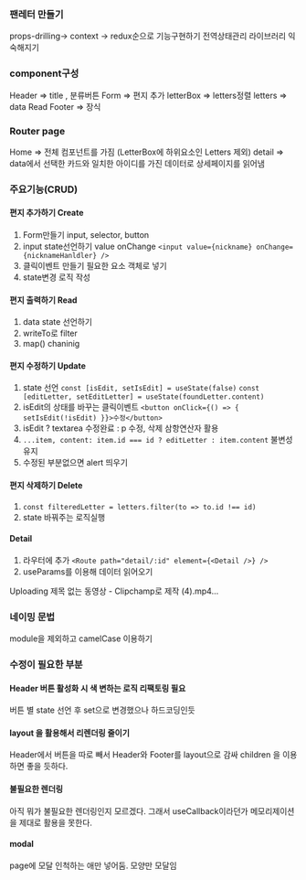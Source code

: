
### 팬레터 만들기
props-drilling-> context -> redux순으로 기능구현하기
전역상태관리 라이브러리 익숙해지기

### component구성
Header => title , 분류버튼
Form => 편지 추가 
letterBox => letters정렬
letters => data Read
Footer => 장식

### Router page
Home => 전체 컴포넌트를 가짐 (LetterBox에 하위요소인 Letters 제외)
detail => data에서 선택한 카드와 일치한 아이디를 가진 데이터로 상세페이지를 읽어냄

### 주요기능(CRUD)
#### 편지 추가하기 Create

1. Form만들기 input, selector, button
2. input state선언하기 value onChange
`<input value={nickname} onChange={nicknameHanldler} />`
3. 클릭이벤트 만들기 필요한 요소 객체로 넣기
4. state변경 로직 작성

   
#### 편지 출력하기 Read
1. data state 선언하기
2. writeTo로 filter
3. map() chaninig

#### 편지 수정하기 Update
1. state 선언
 `const [isEdit, setIsEdit] = useState(false)` `const [editLetter, setEditLetter] = useState(foundLetter.content)` 
2.  isEdit의 상태를 바꾸는 클릭이벤트
 `<button onClick={() => { setIsEdit(!isEdit) }}>수정</button>`
3.  isEdit ? textarea 수정완료 : p 수정, 삭제 삼항연산자 활용
4.  `...item, content: item.id === id ? editLetter : item.content` 불변성유지
5.  수정된 부분없으면 alert 띄우기

#### 편지 삭제하기 Delete
1. `const filteredLetter = letters.filter(to => to.id !== id)`
2. state 바꿔주는 로직실행

#### Detail
1. 라우터에 추가
 `<Route path="detail/:id" element={<Detail />} />`
2. useParams를 이용해 데이터 읽어오기



Uploading 제목 없는 동영상 - Clipchamp로 제작 (4).mp4…




### 네이밍 문법
module을 제외하고 camelCase 이용하기 

### 수정이 필요한 부분
#### Header 버튼 활성화 시 색 변하는 로직 리팩토링 필요 
버튼 별 state 선언 후 set으로 변경했으나 하드코딩인듯

#### layout 을 활용해서 리렌더링 줄이기
 Header에서 버튼을 따로 빼서 Header와 Footer를 layout으로 감싸 children 을 이용하면 좋을 듯하다. 

#### 불필요한 렌더링 
 아직 뭐가 불필요한 렌더링인지 모르겠다. 그래서 useCallback이라던가 메모리제이션을 제대로 활용을 못한다.  
 
#### modal 
 page에 모달 인척하는 애만 넣어둠. 모양만 모달임



